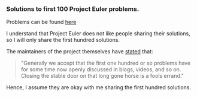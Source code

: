 ### Solutions to first 100 Project Euler problems.

Problems can be found [here](https://projecteuler.net)

I understand that Project Euler does not like people sharing their solutions, so I will only share the first hundred solutions.

The maintainers of the project themselves have [stated](https://projecteuler.chat/viewtopic.php?t=6431) that:

>"Generally we accept that the first one hundred or so problems have for some time now openly discussed in blogs, videos, and so on. Closing the stable door on that long gone horse is a fools errand."

Hence, I assume they are okay with me sharing the first hundred solutions.

